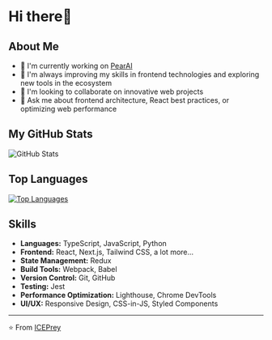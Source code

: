 # Hi there👋

## About Me
- 🔭 I'm currently working on [PearAI](https://github.com/trypear)
- 🌱 I'm always improving my skills in frontend technologies and exploring new tools in the ecosystem
- 👯 I'm looking to collaborate on innovative web projects
- 💬 Ask me about frontend architecture, React best practices, or optimizing web performance

## My GitHub Stats
![GitHub Stats](https://github-readme-stats.vercel.app/api?username=ICEPrey&count_private=true&show_icons=true&theme=tokyonight)

## Top Languages
[![Top Languages](https://github-readme-stats.vercel.app/api/top-langs/?username=ICEPrey&layout=compact)](https://github.com/anuraghazra/github-readme-stats)

## Skills
- **Languages:** TypeScript, JavaScript, Python
- **Frontend:** React, Next.js, Tailwind CSS, a lot more...
- **State Management:** Redux
- **Build Tools:** Webpack, Babel
- **Version Control:** Git, GitHub
- **Testing:** Jest
- **Performance Optimization:** Lighthouse, Chrome DevTools
- **UI/UX:** Responsive Design, CSS-in-JS, Styled Components

---
⭐️ From [ICEPrey](https://github.com/ICEPrey)
